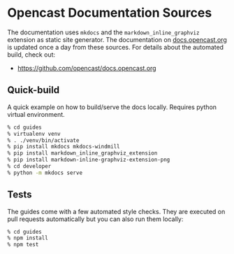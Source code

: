 Opencast Documentation Sources
==============================

The documentation uses `mkdocs` and the `markdown_inline_graphviz` extension as static site generator. The documentation
on [docs.opencast.org](https://docs.opencast.org) is updated once a day from these sources. For details about the
automated build, check out:

- <https://github.com/opencast/docs.opencast.org>


Quick-build
-----------

A quick example on how to build/serve the docs locally.
Requires python virtual environment.

```sh
% cd guides
% virtualenv venv
% . ./venv/bin/activate
% pip install mkdocs mkdocs-windmill
% pip install markdown_inline_graphviz_extension
% pip install markdown-inline-graphviz-extension-png
% cd developer
% python -m mkdocs serve
```


Tests
-----

The guides come with a few automated style checks. They are executed on pull requests automatically but you can also run
them locally:

```sh
% cd guides
% npm install
% npm test
```
